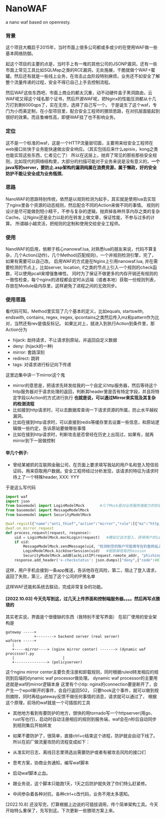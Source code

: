 # NanoWAF
a nano waf based on openresty.

### 背景

这个项目大概启于2015年，当时市面上很多公司都或多或少的在使用WAF做一些基本网络防御。

起这个项目的主要的点是，当时手上有一堆的其他公司的JSONP漏洞，还有一些市面上常见工具比如SQLMap之类的RCE漏洞，无处施展，干脆就做个WAF+蜜罐。然后还有就是一些线上业务，在攻击止血阶段特别麻烦，业务还不如安全了解整个流量传递的过程，安全不得已自己上手去控制流程。

然后WAF这些东西吧，市面上商业的都太沉重，动不动硬件盒子黑洞路由，云WAF呢又得这个域名那个证书，然后开源WAF呢，把Nginx的性能压测都从十几万打到剩6000qps了，实在无奈，选择了自己写一个。
于是诞生了这个waf，专门为小而美定制，在小型项目里，配合安全工程师的猥琐思路，在对抗层面能起到很好的效果。而且鲁棒性高，即便WAF挂了也不影响业务。

### 定位

这不是一个标准的waf，这是一个HTTP流量层切面，主要用来给安全工程师在web接口处快于业务能快速做出安全响应。（其实包括后来什么apisix，kong之类也能实现这些东西，仁者见仁了）
所以在这层上，抛弃了常见的那些那些安全规则，比如现代的网络结构里，大部分的扫描可能对于业务来说是没有意义的，**一个java写的server，要防止.asp架构的漏洞纯属在浪费资源，属于懒政，好的安全防护不能让安全成为业务瓶颈**。


### 思路

NanoWAF的思路特别传统，依然是以规则检测为起手，其实就是使用lua去实现了nginx里各个资源的动态规则，然后配合不同的Action来做不同的事情。
规则的设计是尽可能做到短小精干，不参与复杂的逻辑，抛弃掉各种共享内存之类的复杂Cache。让Nginx还是全力以赴的在转发上做文章，保证性能，不参与过多的计算。
所谓越小越灵活，把规则的定制和使用交给安全工程师。


### 使用
NanoWAF的启用，依赖于核心nanowaf.lua, 对熟悉lua的朋友来说，代码不算复杂，几个Action(动作)，几个Method(匹配规则)，一个并规则检测引擎，完了，如果有需要可以自己改。
启用WAF的方式是在Nginx上引用nanowaf.lua, 并在需要检测的节点上，比如server, location, if之类的节点上引入一个规则的check函数，可以使用pcall来增强鲁棒性。
同时为了保证不做更多的内存开销还有规则的一致性检查，每个nginx的进程都会定时从远端（或者本地）获取一份规则列表，存放在Module级内存里，这样避免了进程之间的无效同步。


### 使用思路
看代码可知，Method里实现了几个基本的定义，比如equals, startswith, endswith, contains, regex, iregex, ipcontains之类然后传入mz和pattern作为比对，当然还有rev是值反标记。
如果比对上，就进入到执行Action到条件里，那Action分为 
  + hijack: 劫持请求，不让请求到原站，并返回自定义数据
  + deny: (hijack的一种)
  + mirror: 套路深刻
  + redirect: 跳转
  + tags: 对请求进行标记向下传递
  
这里边集中讲一下mirror这个鬼
  + mirror的意思是，把请求先转发给我的一个自定义http服务器，然后等待这个http服务器对于请求处理的返回，判断其header里是否有特定字段，并且将特定字段以Action的方式进行执行
  **也就是说，可以通过Mirror来实现及其复杂的检测流程**
  + 比如接到http请求时，可以去数据库查询一下请求资源的所属，防止水平越权漏洞。
  + 比如在接到http请求时，可以直接到redis等缓存里去设置一些信息，和原站逻辑做一些约定，告诉原站要做哪些事情
  + 比如在接到http请求时，判断攻击是否曾经在历史上出现过，如果有，就再mirror到下一层做控制
  
#### 举几个例子:
  + 曾经某被抓的互联网金融公司，在页面上要求填写我站的用户名和登入短信验证码，用来窃取用户数据。安全工程师经过分析发现，该请求的特征为请求时待上了一个特殊header, XXX: YYY
  
  于是这么写代码
  ```python
  import waf
  import json
  from basemodel import LoginModelMock       #几个Mock是对业务服务端能力的封装
  from basemodel import MessageModelMock
  from basemodel import SecurityModelMock
  
  @waf.regist({"name":"anti_thief","action":"mirror","rule":[{"mz":"http_XXX","method":"equals","pattern":"YYY"}]}) #这里是动态给服务端注册一个规则
  @waf.on_mirror_request
  def process_request(request, response):
      uid = LoginModelMock.mockLogin(request)   #模拟它这次登入，获得用户的id
      if uid:
          MessageModelMock.sendMessage(uid, "检测到您的账户可能填写在钓鱼网站上，个人信息已遭到失窃。本次获取您信息的攻击已被拦截，请注意个人信息防范。") #给用户pushapp消息
          LoginModelMock.kickUserSession(uid)   #剔除掉现有的Session
          SecurityModelMock.addBlackListIP(request.remote_addr, "phishing", "phishing from XXX", 86400*5)。  # 告诉其他风控系统这个IP有危险
      response.add_header('x-checkstatus': json.dumps(["deny",{"code":401}]))    # 告诉waf，返回401，请求就不要给原站了
  ```
  
 这样，用户手机会接到一条app推送，告诉他存在风险，第二，阻止了登入请求，返回了失败，第三，还加了这个公司的IP黑名单
 
 这样WAF还能和系统去联动，完成非常复杂的功能。
 
 
 
 
 #### [2022.10.03] 今天先写到这，过几天上传界面和控制端服务器。。。。然后再写点猥琐的
 
 
 其实老实说，界面是个很傻缺的东西（我特别不爱写界面）
 在前厂使用的安全架构是
 
 ```
 gateway -----+
              +--------> backend server (real server)
 wafcore -----+
    |
    +-----mirror----> (nginx mirror center) -------> (dynamic waf proccssor).py
    |                      |
    +---------------> (policyserver)
 ```
 
 这个nginx mirror center主要负责注册和卸载规则，同时根据ruleid转发相应的规则到后端的dynamic waf processor做处理。
 dynamic waf processor的主要用途就是waf的mirror逻辑本身
 这里有个小tip: nginx的connection要是断开了，会产生一个epoll断开的事件，会自行返回502， 只要hook这个事件，就可以做到规则摘除，同时再给gateway反馈不做任何事情的消息，请求就可以通过了， 根据这个原理，前场的waf就是一个可插拔的工具
 + 其他地方看到有要防护的地方，很快的用tornado写一个httpserver(用go、rust写也行)，启动时自动注册相应的规则到服务端，waf会在n秒后自动同步到规则集后开始转发
 + 如果不要防护了，很简单，直接ctrl+c结束这个进程，防护就会自动下线了。
所以在前厂做流量攻防的流程变成如下：

  + 从准实时日志、离线日志里筛选出需要防护或者有被攻击风险的接口们
  + 思考方案，协商业务通知，编写waf脚本
  + 启动waf脚本止血。
  + 跟业务说，这个脚本只能跑1天，1天之后防护就失效了你们特么赶紧修。
  + 中间参杂着各种对抗，各种ctrl+c改代码，业务不用太多感知。
 

[2022.10.8] 还没写完，打算根据上边说的可插拔调用，传个简单架构工具。今天开始特么重保了，先写到这。下次更新一些猥琐方案上来。
